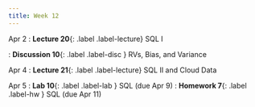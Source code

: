 ```yaml
---
title: Week 12
---
```



Apr 2
: **Lecture 20**{: .label .label-lecture} SQL I

: **Discussion 10**{: .label .label-disc } RVs, Bias, and Variance

Apr 4
: **Lecture 21**{: .label .label-lecture} SQL II and Cloud Data


Apr 5
: **Lab 10**{: .label .label-lab }  SQL (due Apr 9)
: **Homework 7**{: .label .label-hw } SQL (due Apr 11)